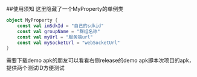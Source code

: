 ##使用须知
这里隐藏了一个MyProperty的单例类
```kotlin
object MyProperty {
    const val imSdkId = "自己的sdkid"
    const val groupName = "群组名称"
    const val myUrl = "服务端url"
    const val mySocketUrl = "webSocketUrl"
}
```
需要下载demo apk的朋友可以看看右侧release的demo apk即本次项目的apk，提供两个测试ID方便测试
